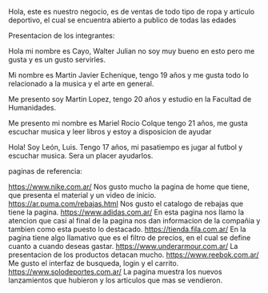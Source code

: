 Hola, este es nuestro negocio, es de ventas de todo tipo de ropa y articulo deportivo, el cual se encuentra abierto a publico de todas las edades


Presentacion de los integrantes:

Hola mi nombre es Cayo, Walter Julian no soy muy bueno en esto pero me gusta y es un gusto servirles.

Mi nombre es Martin Javier Echenique, tengo 19 años y me gusta todo lo relacionado a la musica y el arte en general.

Me presento soy Martin Lopez, tengo 20 años y estudio en la Facultad de Humanidades.

Me presento mi nombre es Mariel Rocio Colque tengo 21 años, me gusta escuchar musica y leer libros y estoy a disposicion de ayudar 

Hola! Soy León, Luis. Tengo 17 años, mi pasatiempo es jugar al futbol y escuchar musica. Sera un placer ayudarlos.

paginas de referencia:

https://www.nike.com.ar/ Nos gusto mucho la pagina de home que tiene, que presenta el material y un video de inicio.
https://ar.puma.com/rebajas.html Nos gusto el catalogo de rebajas que tiene la pagina.
https://www.adidas.com.ar/ En esta pagina nos llamo la atencion que casi al final de la pagina nos dan informacion de la compañia y tambien como esta puesto lo destacado.
https://tienda.fila.com.ar/ En la pagina tiene algo llamativo que es el filtro de precios, en el cual se define cuanto a cuando deseas gastar.
https://www.underarmour.com.ar/ La presentacion de los productos detacan mucho.
https://www.reebok.com.ar/ Me gusto el interfaz de busqueda, login y el carrito.
https://www.solodeportes.com.ar/ La pagina muestra los nuevos lanzamientos que hubieron y los articulos que mas se vendieron.
